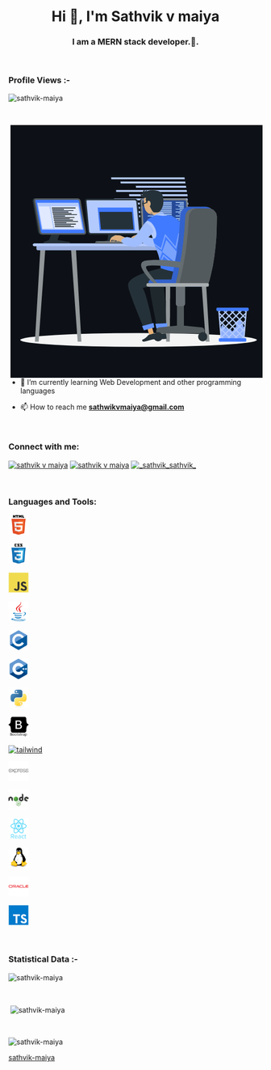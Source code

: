 <h1 align="center">Hi 👋, I'm Sathvik v maiya</h1>
<h3 align="center">I am a MERN stack developer.🌟.</h3>

<br>

<p align="right"> <h3>Profile Views :-</h3> <img src="https://komarev.com/ghpvc/?username=sathvik-maiya&label=Profile%20views&color=0e75b6&style=flat"
    alt="sathvik-maiya" /> 
  </p>

<br>

<p><img align="right" src="https://github.com/sathvik-maiya/sathvik-maiya/blob/main/animation_500_kxa883sd.gif" alt="sathvik-maiya" /></p>


- 🌱 I’m currently learning Web Development and other programming languages

- 📫 How to reach me **sathwikvmaiya@gmail.com**



<br>

<h3 align="left">Connect with me:</h3>
<p align="left">
  <a href="https://www.linkedin.com/in/sathvik-v-maiya-034939254/" target="blank"><img align="center"
      src="https://raw.githubusercontent.com/rahuldkjain/github-profile-readme-generator/master/src/images/icons/Social/linked-in-alt.svg"
      alt="sathvik v maiya" height="30" width="40" /></a>
  <a href="http://facebook.com/sathwikmaiya" target="blank"><img align="center"
      src="https://raw.githubusercontent.com/rahuldkjain/github-profile-readme-generator/master/src/images/icons/Social/facebook.svg"
      alt="sathvik v maiya" height="30" width="40" /></a>
  <a href="https://www.instagram.com/_sathvik_sathvik_/" target="blank"><img align="center"
      src="https://raw.githubusercontent.com/rahuldkjain/github-profile-readme-generator/master/src/images/icons/Social/instagram.svg"
      alt="_sathvik_sathvik_" height="30" width="40" /></a>
</p>

<br>

<h3 align="left">Languages and Tools:</h3>
<p align="left">
   <a href="https://www.w3schools.com/html/" target="_blank" rel="noreferrer"> <img src="https://raw.githubusercontent.com/devicons/devicon/master/icons/html5/html5-original-wordmark.svg" alt="html5" width="40" height="40"/> </a>
    
   <a href="https://www.w3schools.com/css/" target="_blank" rel="noreferrer"> <img src="https://raw.githubusercontent.com/devicons/devicon/master/icons/css3/css3-original-wordmark.svg" alt="css3" width="40" height="40"/> </a> 

   <a href="https://developer.mozilla.org/en-US/docs/Web/JavaScript" target="_blank" rel="noreferrer"> <img src="https://raw.githubusercontent.com/devicons/devicon/master/icons/javascript/javascript-original.svg" alt="javascript" width="40" height="40"/> </a>

 <a href="https://www.java.com" target="_blank" rel="noreferrer"> <img src="https://raw.githubusercontent.com/devicons/devicon/master/icons/java/java-original.svg" alt="java" width="40" height="40"/> </a> 

<a href="https://www.cprogramming.com/" target="_blank" rel="noreferrer"> <img src="https://raw.githubusercontent.com/devicons/devicon/master/icons/c/c-original.svg" alt="c" width="40" height="40"/> </a>

<a href="https://www.w3schools.com/cpp/" target="_blank" rel="noreferrer"> <img src="https://raw.githubusercontent.com/devicons/devicon/master/icons/cplusplus/cplusplus-original.svg" alt="cplusplus" width="40" height="40"/> </a> 

 <a href="https://www.python.org" target="_blank" rel="noreferrer"> <img src="https://raw.githubusercontent.com/devicons/devicon/master/icons/python/python-original.svg" alt="python" width="40" height="40"/> </a> 
   
  <a href="https://getbootstrap.com" target="_blank" rel="noreferrer"> <img src="https://raw.githubusercontent.com/devicons/devicon/master/icons/bootstrap/bootstrap-plain-wordmark.svg" 
  alt="bootstrap" width="40" height="40"/> </a> 

   <a href="https://tailwindcss.com/" target="_blank" rel="noreferrer"> <img src="https://www.vectorlogo.zone/logos/tailwindcss/tailwindcss-icon.svg" alt="tailwind" width="40" height="40"/> </a>
  
 <a href="https://expressjs.com" target="_blank" rel="noreferrer"> <img src="https://raw.githubusercontent.com/devicons/devicon/master/icons/express/express-original-wordmark.svg" alt="express" width="40" height="40"/> </a>

 <a href="https://nodejs.org" target="_blank" rel="noreferrer"> <img src="https://raw.githubusercontent.com/devicons/devicon/master/icons/nodejs/nodejs-original-wordmark.svg" alt="nodejs" width="40" height="40"/> </a>

<a href="https://reactjs.org" target="_blank" rel="noreferrer">
  <img src="https://raw.githubusercontent.com/devicons/devicon/master/icons/react/react-original-wordmark.svg" alt="reactjs" width="40" height="40" />
</a>

 <a href="https://www.linux.org/" target="_blank" rel="noreferrer"> <img src="https://raw.githubusercontent.com/devicons/devicon/master/icons/linux/linux-original.svg" alt="linux" width="40" height="40"/> </a> 

 
  <a href="https://www.oracle.com/" target="_blank" rel="noreferrer"> <img src="https://raw.githubusercontent.com/devicons/devicon/master/icons/oracle/oracle-original.svg" alt="oracle" width="40" height="40"/> </a>
 
 
  <a href="https://www.typescriptlang.org/" target="_blank" rel="noreferrer"> <img src="https://raw.githubusercontent.com/devicons/devicon/master/icons/typescript/typescript-original.svg" alt="typescript" width="40" height="40"/> </a>
  
  
  </p>
<br>

<h3>Statistical Data :-</h3>
<p><img align="center"
    src="https://github-readme-stats.vercel.app/api/top-langs?username=sathvik-maiya&show_icons=true&locale=en&bg_color=0d1117&text_color=ffffff&layout=compact"
    alt="sathvik-maiya" 
    bg_color=#808080/></p>

<br>

<p>&nbsp;<img align="center" src="https://github-readme-stats.vercel.app/api?username=sathvik-maiya&show_icons=true&locale=en&bg_color=0d1117&text_color=ffffff&repo=convoychat"
    alt="sathvik-maiya" /></p>

<br>

<p><img align="center" src="https://github-readme-streak-stats.herokuapp.com/?user=sathvik-maiya&theme=dark&background=0d1117&date_format=M%20j%5B%2C%20Y%5D" alt="sathvik-maiya" /></p>
      
[sathvik-maiya](https://github.com/sathvik-maiya)

